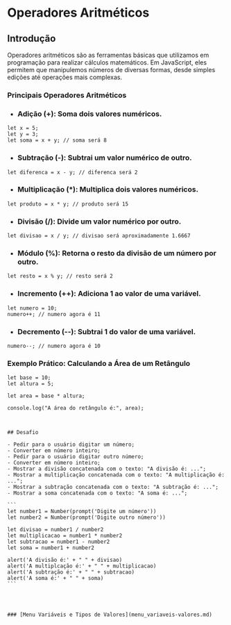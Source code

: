 # Operadores Aritméticos

## Introdução
Operadores aritméticos são as ferramentas básicas que utilizamos em programação para realizar cálculos matemáticos. Em JavaScript, eles permitem que manipulemos números de diversas formas, desde simples edições até operações mais complexas.

### Principais Operadores Aritméticos

- ### Adição (+): Soma dois valores numéricos.

```
let x = 5;
let y = 3;
let soma = x + y; // soma será 8
```

- ### Subtração (-): Subtrai um valor numérico de outro.

```
let diferenca = x - y; // diferenca será 2
```

- ### Multiplicação (*): Multiplica dois valores numéricos.

```
let produto = x * y; // produto será 15
```

- ### Divisão (/): Divide um valor numérico por outro.

```
let divisao = x / y; // divisao será aproximadamente 1.6667
```

- ### Módulo (%): Retorna o resto da divisão de um número por outro.

```
let resto = x % y; // resto será 2
```

- ### Incremento (++): Adiciona 1 ao valor de uma variável.

```
let numero = 10;
numero++; // numero agora é 11
```
- ### Decremento (--): Subtrai 1 do valor de uma variável.

```
numero--; // numero agora é 10
```

### Exemplo Prático: Calculando a Área de um Retângulo

```
let base = 10;
let altura = 5;

let area = base * altura;

console.log("A área do retângulo é:", area);
```
``````
``````
``````

## Desafio 

- Pedir para o usuário digitar um número;
- Converter em número inteiro;
- Pedir para o usuário digitar outro número;
- Converter em número inteiro;
- Mostrar a divisão concatenada com o texto: "A divisão é: ...";
- Mostrar a multiplicação concatenada com o texto: "A multiplicação é: ...";
- Mostrar a subtração concatenada com o texto: "A subtração é: ...";
- Mostrar a soma concatenada com o texto: "A soma é: ...";

```
let number1 = Number(prompt('Digite um número'))
let number2 = Number(prompt('Digite outro número'))

let divisao = number1 / number2
let multiplicacao = number1 * number2
let subtracao = number1 - number2
let soma = number1 + number2

alert('A divisão é:' + " " + divisao)
alert('A multiplcação é:' + " " + multiplicacao)
alert('A subtração é:' + " " + subtracao)
alert('A soma é:' + " " + soma)
```




### [Menu Variáveis e Tipos de Valores](menu_variaveis-valores.md)